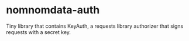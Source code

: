 # nomnomdata-auth

Tiny library that contains KeyAuth, a requests library authorizer that signs requests with a secret key.

